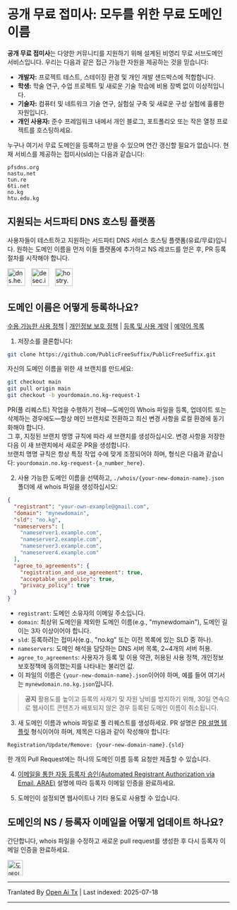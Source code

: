 ﻿
# 공개 무료 접미사: 모두를 위한 무료 도메인 이름

**공개 무료 접미사**는 다양한 커뮤니티를 지원하기 위해 설계된 비영리 무료 서브도메인 서비스입니다. 우리는 다음과 같은 접근 가능한 자원을 제공하는 것을 믿습니다:

* **개발자:** 프로젝트 테스트, 스테이징 환경 및 개인 개발 샌드박스에 적합합니다.
* **학생:** 학술 연구, 수업 프로젝트 및 새로운 기술 학습에 비용 장벽 없이 이상적입니다.
* **기술자:** 컴퓨터 및 네트워크 기술 연구, 실험실 구축 및 새로운 구성 실험에 훌륭한 자원입니다.
* **개인 사용자:** 준수 프레임워크 내에서 개인 블로그, 포트폴리오 또는 작은 열정 프로젝트를 호스팅하세요.

누구나 여기서 무료 도메인을 등록하고 받을 수 있으며 연간 갱신할 필요가 없습니다. 현재 서비스를 제공하는 접미사(sld)는 다음과 같습니다:

```text
pfsdns.org
nastu.net
tun.re
6ti.net
no.kg
htu.edu.kg
```
## 지원되는 서드파티 DNS 호스팅 플랫폼
사용자들이 테스트하고 지원하는 서드파티 DNS 서비스 호스팅 플랫폼(유료/무료)입니다. 원하는 도메인 이름을 먼저 이들 플랫폼에 추가하고 NS 레코드를 얻은 후, PR 등록 절차를 시작해야 합니다.

[<img alt="dns.he.net" title="dns.he.net" height="40px" style="margin-right:10px" src="https://dns.he.net/include/images/helogo.gif" />](https://dns.he.net/?src=PublicFreeSuffix)
[<img alt="desec.io" title="desec.io" height="40px" style="margin-right:10px" src="https://desec.io/assets/logo-CP29ePBl.svg" />](https://desec.io/?src=PublicFreeSuffix)
[<img alt="hostry.com" title="hostry.com" height="40px" src="https://hostry.com/img/logo.svg?v=1.00r3266" />](https://hostry.com/?src=PublicFreeSuffix)

## 도메인 이름은 어떻게 등록하나요?

[수용 가능한 사용 정책](https://raw.githubusercontent.com/PublicFreeSuffix/PublicFreeSuffix/main/agreements/acceptable-use-policy.md) | 
[개인정보 보호 정책](https://raw.githubusercontent.com/PublicFreeSuffix/PublicFreeSuffix/main/agreements/privacy-policy.md) | 
[등록 및 사용 계약](https://raw.githubusercontent.com/PublicFreeSuffix/PublicFreeSuffix/main/agreements/registration-and-use-agreement-sokg.md) | 
[예약어 목록](https://raw.githubusercontent.com/PublicFreeSuffix/PublicFreeSuffix/main/reserved_words.txt)
1. 저장소를 클론합니다:

```bash
git clone https://github.com/PublicFreeSuffix/PublicFreeSuffix.git
```
자신의 도메인 이름을 위한 새 브랜치를 만드세요:
```bash
git checkout main
git pull origin main
git checkout -b yourdomain.no.kg-request-1
```
PR(풀 리퀘스트) 작업을 수행하기 전에—도메인의 Whois 파일을 등록, 업데이트 또는 삭제하는 경우에도—항상 메인 브랜치로 전환하고 최신 변경 사항을 로컬 환경에 동기화해야 합니다.  
그 후, 지정된 브랜치 명명 규칙에 따라 새 브랜치를 생성하십시오. 변경 사항을 저장한 다음 이 새 브랜치에서 새로운 PR을 생성합니다.  
브랜치 명명 규칙은 항상 특정 작업 수에 맞게 조정되어야 하며, 형식은 다음과 같습니다: `yourdomain.no.kg-request-{a_number_here}`.  
  
2. 사용 가능한 도메인 이름을 선택하고, `./whois/{your-new-domain-name}.json` 폴더에 새 whois 파일을 생성하십시오:
```json
{
  "registrant": "your-own-example@gmail.com",
  "domain": "mynewdomain",
  "sld": "no.kg",
  "nameservers": [
    "nameserver1.example.com",
    "nameserver2.example.com",
    "nameserver3.example.com",
    "nameserver4.example.com"
  ],
  "agree_to_agreements": {
    "registration_and_use_agreement": true,
    "acceptable_use_policy": true,
    "privacy_policy": true
  }
}
```

- `registrant`: 도메인 소유자의 이메일 주소입니다.
- `domain`: 최상위 도메인을 제외한 도메인 이름(e.g., "mynewdomain"), 도메인 길이는 3자 이상이어야 합니다.
- `sld`: 등록하려는 접미사(e.g., "no.kg" 또는 이전 목록에 있는 SLD 중 하나).
- `nameservers`: 도메인 해석을 담당하는 DNS 서버 목록, 2~4개의 서버 허용.
- `agree_to_agreements`: 사용자가 등록 및 이용 약관, 허용된 사용 정책, 개인정보 보호정책에 동의했는지를 나타내는 불리언 값.
- 이 파일의 이름은 `{your-new-domain-name}.json`이어야 하며, 예를 들어 여기서는 `mynewdomain.no.kg.json`입니다.

> **공지** 활용도를 높이고 등록의 사재기 및 자원 낭비를 방지하기 위해, 30일 연속으로 웹사이트 콘텐츠가 배포되지 않은 경우 등록된 도메인 이름이 취소됩니다.

3. 새 도메인 이름과 whois 파일로 풀 리퀘스트를 생성하세요. PR 설명은 [PR 설명 템플릿](https://raw.githubusercontent.com/PublicFreeSuffix/PublicFreeSuffix/main/.github/pull_request_template.md) 형식이어야 하며, 제목은 다음과 같이 작성해야 합니다:

```text
Registration/Update/Remove: {your-new-domain-name}.{sld}
```
한 개의 Pull Request에는 하나의 도메인 이름 등록 요청만 제출할 수 있습니다.

4. [이메일을 통한 자동 등록자 승인(Automated Registrant Authorization via Email, ARAE)](https://raw.githubusercontent.com/PublicFreeSuffix/PublicFreeSuffix/main/AUTHORIZATION.md) 설명에 따라 등록자 이메일 인증을 완료하세요.

5. 도메인이 설정되면 웹사이트나 기타 용도로 사용할 수 있습니다.

## 도메인의 NS / 등록자 이메일을 어떻게 업데이트 하나요?
간단합니다, whois 파일을 수정하고 새로운 pull request를 생성한 후 다시 등록자 이메일 인증을 완료하세요.

[<img title="도메인 남용 신고" src="https://i.postimg.cc/Xq7VHpLs/rebuse-log.png" height="35px" />](https://forms.gle/cXkxrKbdoeBsKBQdA)

---

Tranlated By [Open Ai Tx](https://github.com/OpenAiTx/OpenAiTx) | Last indexed: 2025-07-18

---